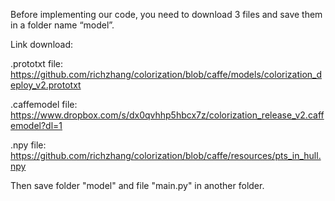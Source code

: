 Before implementing our code, you need to download 3 files and save them in a folder name “model”.

Link download:

.prototxt file: https://github.com/richzhang/colorization/blob/caffe/models/colorization_deploy_v2.prototxt

.caffemodel file: https://www.dropbox.com/s/dx0qvhhp5hbcx7z/colorization_release_v2.caffemodel?dl=1

.npy file: https://github.com/richzhang/colorization/blob/caffe/resources/pts_in_hull.npy

Then save folder "model" and file "main.py" in another folder.
